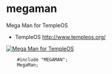 # megaman
Mega Man for TempleOS

* TempleOS    http://www.templeos.org/

[![Mega Man for TempleOS](http://i.imgur.com/Qs7ssHp.png)](https://www.youtube.com/watch?v=RGcRwgK-u4Q)

```
    #include "MEGAMAN";
    MegaMan;
```
